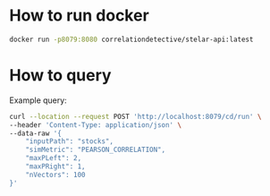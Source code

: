 # How to run docker
```bash
docker run -p8079:8080 correlationdetective/stelar-api:latest
```

# How to query
Example query:
```bash
curl --location --request POST 'http://localhost:8079/cd/run' \
--header 'Content-Type: application/json' \
--data-raw '{
    "inputPath": "stocks",
    "simMetric": "PEARSON_CORRELATION",
    "maxPLeft": 2,
    "maxPRight": 1,
    "nVectors": 100
}'
```